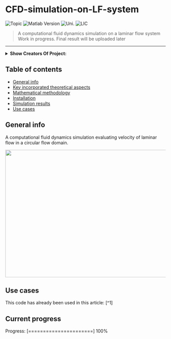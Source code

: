 # CFD-simulation-on-LF-system
![Topic][topic-image] ![Matlab Version][matlab-image] ![Uni.][AAU-image] ![LIC][LIC-image]
> A computational fluid dynamics simulation on a laminar flow system
Work in progress. Final result will be uploaded later

---
<details>
  <summary><strong>Show Creators Of Project:</strong></summary

                                                       
## **Project Creators:** <br />
Rehné, Andreas Møller

</details>

## Table of contents
* [General info](#general-info)
* [Key incorporated theoretical aspects](#Key-incorporated-theoretical-aspects)
* [Mathematical methodology](#Mathematical-methodology)
* [Installation](#Installation)
* [Simulation results](#Simulation-results)
* [Use cases](#Use-cases)


## General info
A computational fluid dynamics simulation evaluating velocity of laminar flow in a circular flow domain.

<img src="sim_images/General_overview.jpg" width="505" height="400">


## Use cases
This code has already been used in this article: [^1] <br />

## Current progress
Progress: [======================] 100%

<!-- Markdown link & img dfn's -->
[matlab-image]: https://img.shields.io/badge/LNG-COMSOL-orange
[topic-image]:https://img.shields.io/badge/Topic-CFD-green
[AAU-image]: https://img.shields.io/badge/Uni-AAU-blue
[LIC-image]: https://img.shields.io/badge/LIC-MIT_Licence-brown
